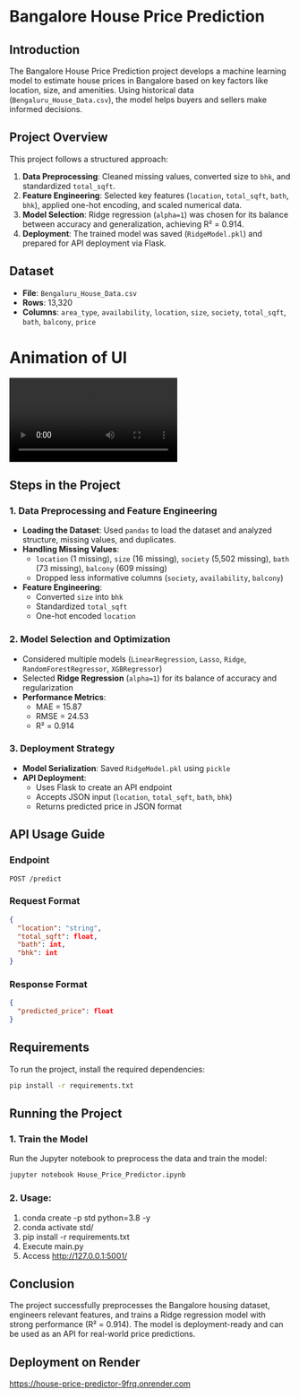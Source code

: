 # Bangalore House Price Prediction

## Introduction
The Bangalore House Price Prediction project develops a machine learning model to estimate house prices in Bangalore based on key factors like location, size, and amenities. Using historical data (`Bengaluru_House_Data.csv`), the model helps buyers and sellers make informed decisions.

## Project Overview
This project follows a structured approach:
1. **Data Preprocessing**: Cleaned missing values, converted size to `bhk`, and standardized `total_sqft`.
2. **Feature Engineering**: Selected key features (`location`, `total_sqft`, `bath`, `bhk`), applied one-hot encoding, and scaled numerical data.
3. **Model Selection**: Ridge regression (`alpha=1`) was chosen for its balance between accuracy and generalization, achieving R² = 0.914.
4. **Deployment**: The trained model was saved (`RidgeModel.pkl`) and prepared for API deployment via Flask.

## Dataset
- **File**: `Bengaluru_House_Data.csv`
- **Rows**: 13,320
- **Columns**: `area_type`, `availability`, `location`, `size`, `society`, `total_sqft`, `bath`, `balcony`, `price`


# Animation of UI

![HomepageUI](./HousePricePredictor.mp4)


## Steps in the Project

### 1. Data Preprocessing and Feature Engineering
- **Loading the Dataset**: Used `pandas` to load the dataset and analyzed structure, missing values, and duplicates.
- **Handling Missing Values**: 
  - `location` (1 missing), `size` (16 missing), `society` (5,502 missing), `bath` (73 missing), `balcony` (609 missing)
  - Dropped less informative columns (`society`, `availability`, `balcony`)
- **Feature Engineering**:
  - Converted `size` into `bhk`
  - Standardized `total_sqft`
  - One-hot encoded `location`

### 2. Model Selection and Optimization
- Considered multiple models (`LinearRegression`, `Lasso`, `Ridge`, `RandomForestRegressor`, `XGBRegressor`)
- Selected **Ridge Regression** (`alpha=1`) for its balance of accuracy and regularization
- **Performance Metrics**:
  - MAE = 15.87
  - RMSE = 24.53
  - R² = 0.914

### 3. Deployment Strategy
- **Model Serialization**: Saved `RidgeModel.pkl` using `pickle`
- **API Deployment**:
  - Uses Flask to create an API endpoint
  - Accepts JSON input (`location`, `total_sqft`, `bath`, `bhk`)
  - Returns predicted price in JSON format

## API Usage Guide
### **Endpoint**
```
POST /predict
```

### **Request Format**
```json
{
  "location": "string",
  "total_sqft": float,
  "bath": int,
  "bhk": int
}
```

### **Response Format**
```json
{
  "predicted_price": float
}
```

## Requirements
To run the project, install the required dependencies:
```bash
pip install -r requirements.txt
```

## Running the Project
### **1. Train the Model**
Run the Jupyter notebook to preprocess the data and train the model:
```bash
jupyter notebook House_Price_Predictor.ipynb
```
### **2. Usage:**

1. conda create -p std python=3.8 -y
2. conda activate std/
3. pip install -r requirements.txt
4. Execute main.py
5. Access http://127.0.0.1:5001/


## Conclusion
The project successfully preprocesses the Bangalore housing dataset, engineers relevant features, and trains a Ridge regression model with strong performance (R² = 0.914). The model is deployment-ready and can be used as an API for real-world price predictions.

 ## Deployment on Render
 https://house-price-predictor-9frq.onrender.com
